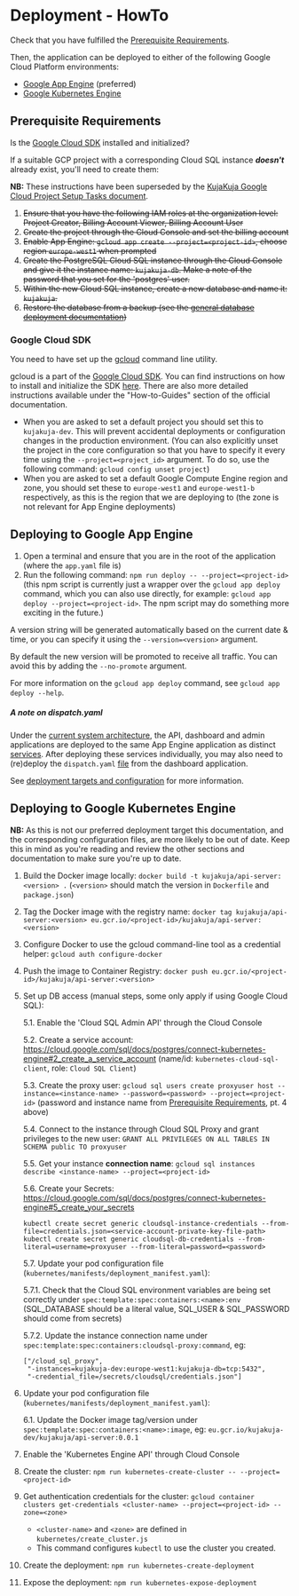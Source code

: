 # Deployment - HowTo

Check that you have fulfilled the [Prerequisite Requirements](#prerequisite-requirements).

Then, the application can be deployed to either of the following Google Cloud Platform environments:

* [Google App Engine](#deploying-to-google-app-engine) (preferred)
* [Google Kubernetes Engine](#deploying-to-google-kubernetes-engine)

## Prerequisite Requirements

Is the [Google Cloud SDK](#google-cloud-sdk) installed and initialized?

If a suitable GCP project with a corresponding Cloud SQL instance ***doesn't*** already exist, you'll need to create them:

**NB:** These instructions have been superseded by the [KujaKuja Google Cloud Project Setup Tasks document](https://docs.google.com/document/d/1OJiK-ZY42lp9kiLH23jrVZ4PhZxatx1qjWyViQ-FZ5U/edit?usp=sharing).

1. ~~Ensure that you have the following IAM roles at the organization level: Project Creator, Billing Account Viewer, Billing Account User~~
2. ~~Create the project through the Cloud Console and set the billing account~~
3. ~~Enable App Engine: `gcloud app create --project=<project-id>`, choose region `europe-west1` when prompted~~
4. ~~Create the PostgreSQL Cloud SQL instance through the Cloud Console and give it the instance name: `kujakuja-db`. Make a note of the password that you set for the 'postgres'
user.~~
5. ~~Within the new Cloud SQL instance, create a new database and name it: `kujakuja`.~~
6. ~~Restore the database from a backup (see the [general database deployment documentation](./general_database.md#restoring-a-backup-to-an-instance-in-another-project))~~

### Google Cloud SDK

You need to have set up the [gcloud](https://cloud.google.com/sdk/gcloud/) command line utility.

gcloud is a part of the [Google Cloud SDK](https://cloud.google.com/sdk/docs/). You can find instructions on how to install and initialize the SDK
[here](https://cloud.google.com/sdk/docs/). There are also more detailed instructions available under the "How-to-Guides" section of the official documentation.

* When you are asked to set a default project you should set this to `kujakuja-dev`. This will prevent accidental deployments or configuration changes in the production
environment. (You can also explicitly unset the project in the core configuration so that you have to specify it every time using the `--project=<project_id>` argument. To do so,
use the following command: `gcloud config unset project`)
* When you are asked to set a default Google Compute Engine region and zone, you should set these to `europe-west1` and `europe-west1-b` respectively, as this is the region that we
 are deploying to (the zone is not relevant for App Engine deployments)

## Deploying to Google App Engine

1. Open a terminal and ensure that you are in the root of the application (where the `app.yaml` file is)
2. Run the following command: `npm run deploy -- --project=<project-id>` (this npm script is currently just a wrapper over the `gcloud app deploy` command, which you can also use
directly, for example: `gcloud app deploy --project=<project-id>`. The npm script may do something more exciting in the future.)

A version string will be generated automatically based on the current date & time, or you can specify it using the `--version=<version>` argument.

By default the new version will be promoted to receive all traffic. You can avoid this by adding the `--no-promote` argument.

For more information on the `gcloud app deploy` command, see `gcloud app deploy --help`.

##### A note on dispatch.yaml

Under the [current system architecture](../../README.md#overall-system-architecture), the API, dashboard and admin applications are deployed to the same App Engine application as
distinct [services](https://cloud.google.com/appengine/docs/standard/nodejs/configuration-files). After deploying these services individually, you may also need to (re)deploy the
`dispatch.yaml` [file](https://github.com/kujakuja/3.0_frontend/blob/master/dispatch.yaml) from the dashboard application.

See [deployment targets and configuration](./targets_and_configuration.md) for more information.

## Deploying to Google Kubernetes Engine

**NB:** As this is not our preferred deployment target this documentation, and the corresponding configuration files, are more likely to be out of date. Keep this in mind as you're
reading and review the other sections and documentation to make sure you're up to date.

1. Build the Docker image locally: `docker build -t kujakuja/api-server:<version> .` (`<version>` should match the version in `Dockerfile` and `package.json`)
2. Tag the Docker image with the registry name: `docker tag kujakuja/api-server:<version> eu.gcr.io/<project-id>/kujakuja/api-server:<version>`
3. Configure Docker to use the gcloud command-line tool as a credential helper: `gcloud auth configure-docker`
4. Push the image to Container Registry: `docker push eu.gcr.io/<project-id>/kujakuja/api-server:<version>`

5. Set up DB access (manual steps, some only apply if using Google Cloud SQL):  

    5.1. Enable the 'Cloud SQL Admin API' through the Cloud Console
    
    5.2. Create a service account: https://cloud.google.com/sql/docs/postgres/connect-kubernetes-engine#2_create_a_service_account
    (name/id: `kubernetes-cloud-sql-client`, role: `Cloud SQL Client`)
    
    5.3. Create the proxy user: `gcloud sql users create proxyuser host --instance=<instance-name> --password=<password> --project=<project-id>` (password and instance name from
    [Prerequisite Requirements](#prerequisite-requirements), pt. 4 above)
    
    5.4. Connect to the instance through Cloud SQL Proxy and grant privileges to the new user: `GRANT ALL PRIVILEGES ON ALL TABLES IN SCHEMA public TO proxyuser`
    
    5.5. Get your instance **connection name**: `gcloud sql instances describe <instance-name> --project=<project-id>`
    
    5.6. Create your Secrets: https://cloud.google.com/sql/docs/postgres/connect-kubernetes-engine#5_create_your_secrets
    ```
    kubectl create secret generic cloudsql-instance-credentials --from-file=credentials.json=<service-account-private-key-file-path>
    kubectl create secret generic cloudsql-db-credentials --from-literal=username=proxyuser --from-literal=password=<password>
    ```
        
    5.7. Update your pod configuration file (`kubernetes/manifests/deployment_manifest.yaml`):
    
    5.7.1. Check that the Cloud SQL environment variables are being set correctly under `spec:template:spec:containers:<name>:env` (SQL_DATABASE should be a literal value, SQL_USER
    & SQL_PASSWORD should come from secrets)
    
    5.7.2. Update the instance connection name under `spec:template:spec:containers:cloudsql-proxy:command`, eg:
    ```
    ["/cloud_sql_proxy",
     "-instances=kujakuja-dev:europe-west1:kujakuja-db=tcp:5432",
     "-credential_file=/secrets/cloudsql/credentials.json"]
     ```
     
6. Update your pod configuration file (`kubernetes/manifests/deployment_manifest.yaml`):

    6.1. Update the Docker image tag/version under `spec:template:spec:containers:<name>:image`, eg: `eu.gcr.io/kujakuja-dev/kujakuja/api-server:0.0.1`

7. Enable the 'Kubernetes Engine API' through Cloud Console
8. Create the cluster: `npm run kubernetes-create-cluster -- --project=<project-id>`
9. Get authentication credentials for the cluster: `gcloud container clusters get-credentials <cluster-name> --project=<project-id> --zone=<zone>`
   - `<cluster-name>` and `<zone>` are defined in `kubernetes/create_cluster.js`
   - This command configures `kubectl` to use the cluster you created.
10. Create the deployment: `npm run kubernetes-create-deployment`
11. Expose the deployment: `npm run kubernetes-expose-deployment`
